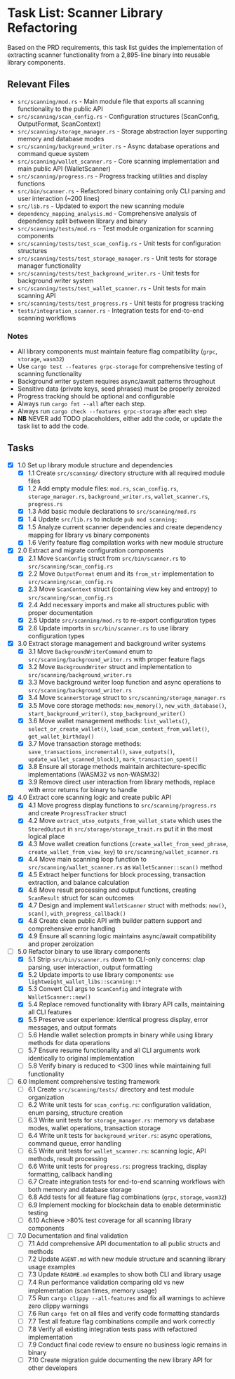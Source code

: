 # Task List: Scanner Library Refactoring

Based on the PRD requirements, this task list guides the implementation of extracting scanner functionality from a 2,895-line binary into reusable library components.

## Relevant Files

- `src/scanning/mod.rs` - Main module file that exports all scanning functionality to the public API
- `src/scanning/scan_config.rs` - Configuration structures (ScanConfig, OutputFormat, ScanContext) 
- `src/scanning/storage_manager.rs` - Storage abstraction layer supporting memory and database modes
- `src/scanning/background_writer.rs` - Async database operations and command queue system
- `src/scanning/wallet_scanner.rs` - Core scanning implementation and main public API (WalletScanner)
- `src/scanning/progress.rs` - Progress tracking utilities and display functions
- `src/bin/scanner.rs` - Refactored binary containing only CLI parsing and user interaction (~200 lines)
- `src/lib.rs` - Updated to export the new scanning module
- `dependency_mapping_analysis.md` - Comprehensive analysis of dependency split between library and binary
- `src/scanning/tests/mod.rs` - Test module organization for scanning components
- `src/scanning/tests/test_scan_config.rs` - Unit tests for configuration structures
- `src/scanning/tests/test_storage_manager.rs` - Unit tests for storage manager functionality
- `src/scanning/tests/test_background_writer.rs` - Unit tests for background writer system
- `src/scanning/tests/test_wallet_scanner.rs` - Unit tests for main scanning API
- `src/scanning/tests/test_progress.rs` - Unit tests for progress tracking
- `tests/integration_scanner.rs` - Integration tests for end-to-end scanning workflows

### Notes

- All library components must maintain feature flag compatibility (`grpc`, `storage`, `wasm32`)
- Use `cargo test --features grpc-storage` for comprehensive testing of scanning functionality
- Background writer system requires async/await patterns throughout
- Sensitive data (private keys, seed phrases) must be properly zeroized
- Progress tracking should be optional and configurable
- Always run `cargo fmt --all` after each step.
- Always run `cargo check --features grpc-storage` after each step
- **NB** NEVER add TODO placeholders, either add the code, or update the task list to add the code.

## Tasks

- [x] 1.0 Set up library module structure and dependencies
  - [x] 1.1 Create `src/scanning/` directory structure with all required module files
  - [x] 1.2 Add empty module files: `mod.rs`, `scan_config.rs`, `storage_manager.rs`, `background_writer.rs`, `wallet_scanner.rs`, `progress.rs`
  - [x] 1.3 Add basic module declarations to `src/scanning/mod.rs`
  - [x] 1.4 Update `src/lib.rs` to include `pub mod scanning;`
  - [x] 1.5 Analyze current scanner dependencies and create dependency mapping for library vs binary components
  - [x] 1.6 Verify feature flag compilation works with new module structure

- [x] 2.0 Extract and migrate configuration components
  - [x] 2.1 Move `ScanConfig` struct from `src/bin/scanner.rs` to `src/scanning/scan_config.rs`
  - [x] 2.2 Move `OutputFormat` enum and its `from_str` implementation to `src/scanning/scan_config.rs`
  - [x] 2.3 Move `ScanContext` struct (containing view key and entropy) to `src/scanning/scan_config.rs`
  - [x] 2.4 Add necessary imports and make all structures public with proper documentation
  - [x] 2.5 Update `src/scanning/mod.rs` to re-export configuration types
  - [x] 2.6 Update imports in `src/bin/scanner.rs` to use library configuration types

- [x] 3.0 Extract storage management and background writer systems
  - [x] 3.1 Move `BackgroundWriterCommand` enum to `src/scanning/background_writer.rs` with proper feature flags
  - [x] 3.2 Move `BackgroundWriter` struct and implementation to `src/scanning/background_writer.rs`
  - [x] 3.3 Move background writer loop function and async operations to `src/scanning/background_writer.rs`
  - [x] 3.4 Move `ScannerStorage` struct to `src/scanning/storage_manager.rs`
  - [x] 3.5 Move core storage methods: `new_memory()`, `new_with_database()`, `start_background_writer()`, `stop_background_writer()`
  - [x] 3.6 Move wallet management methods: `list_wallets()`, `select_or_create_wallet()`, `load_scan_context_from_wallet()`, `get_wallet_birthday()`
  - [x] 3.7 Move transaction storage methods: `save_transactions_incremental()`, `save_outputs()`, `update_wallet_scanned_block()`, `mark_transaction_spent()`
  - [x] 3.8 Ensure all storage methods maintain architecture-specific implementations (WASM32 vs non-WASM32)
  - [x] 3.9 Remove direct user interaction from library methods, replace with error returns for binary to handle

- [x] 4.0 Extract core scanning logic and create public API
  - [x] 4.1 Move progress display functions to `src/scanning/progress.rs` and create `ProgressTracker` struct
  - [x] 4.2 Move `extract_utxo_outputs_from_wallet_state` which uses the `StoredOutput` in `src/storage/storage_trait.rs` put it in the most logical place
  - [x] 4.3 Move wallet creation functions (`create_wallet_from_seed_phrase`, `create_wallet_from_view_key`) to `src/scanning/wallet_scanner.rs`
  - [x] 4.4 Move main scanning loop function to `src/scanning/wallet_scanner.rs` as `WalletScanner::scan()` method
  - [x] 4.5 Extract helper functions for block processing, transaction extraction, and balance calculation
  - [x] 4.6 Move result processing and output functions, creating `ScanResult` struct for scan outcomes
  - [x] 4.7 Design and implement `WalletScanner` struct with methods: `new()`, `scan()`, `with_progress_callback()`
  - [x] 4.8 Create clean public API with builder pattern support and comprehensive error handling
  - [x] 4.9 Ensure all scanning logic maintains async/await compatibility and proper zeroization

- [ ] 5.0 Refactor binary to use library components
  - [x] 5.1 Strip `src/bin/scanner.rs` down to CLI-only concerns: clap parsing, user interaction, output formatting
  - [x] 5.2 Update imports to use library components: `use lightweight_wallet_libs::scanning::*`
  - [x] 5.3 Convert CLI args to `ScanConfig` and integrate with `WalletScanner::new()`
  - [x] 5.4 Replace removed functionality with library API calls, maintaining all CLI features
  - [x] 5.5 Preserve user experience: identical progress display, error messages, and output formats
  - [ ] 5.6 Handle wallet selection prompts in binary while using library methods for data operations
  - [ ] 5.7 Ensure resume functionality and all CLI arguments work identically to original implementation
  - [ ] 5.8 Verify binary is reduced to <300 lines while maintaining full functionality

- [ ] 6.0 Implement comprehensive testing framework
  - [ ] 6.1 Create `src/scanning/tests/` directory and test module organization
  - [ ] 6.2 Write unit tests for `scan_config.rs`: configuration validation, enum parsing, structure creation
  - [ ] 6.3 Write unit tests for `storage_manager.rs`: memory vs database modes, wallet operations, transaction storage
  - [ ] 6.4 Write unit tests for `background_writer.rs`: async operations, command queue, error handling
  - [ ] 6.5 Write unit tests for `wallet_scanner.rs`: scanning logic, API methods, result processing
  - [ ] 6.6 Write unit tests for `progress.rs`: progress tracking, display formatting, callback handling
  - [ ] 6.7 Create integration tests for end-to-end scanning workflows with both memory and database storage
  - [ ] 6.8 Add tests for all feature flag combinations (`grpc`, `storage`, `wasm32`)
  - [ ] 6.9 Implement mocking for blockchain data to enable deterministic testing
  - [ ] 6.10 Achieve >80% test coverage for all scanning library components

- [ ] 7.0 Documentation and final validation
  - [ ] 7.1 Add comprehensive API documentation to all public structs and methods
  - [ ] 7.2 Update `AGENT.md` with new module structure and scanning library usage examples
  - [ ] 7.3 Update `README.md` examples to show both CLI and library usage
  - [ ] 7.4 Run performance validation comparing old vs new implementation (scan times, memory usage)
  - [ ] 7.5 Run `cargo clippy --all-features` and fix all warnings to achieve zero clippy warnings
  - [ ] 7.6 Run `cargo fmt` on all files and verify code formatting standards
  - [ ] 7.7 Test all feature flag combinations compile and work correctly
  - [ ] 7.8 Verify all existing integration tests pass with refactored implementation
  - [ ] 7.9 Conduct final code review to ensure no business logic remains in binary
  - [ ] 7.10 Create migration guide documenting the new library API for other developers
